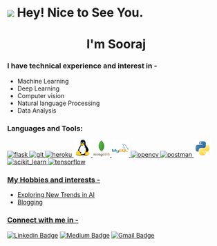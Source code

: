 <h1><img src="https://emojis.slackmojis.com/emojis/images/1531849430/4246/blob-sunglasses.gif?1531849430" width="30"/> Hey! Nice to See You.</h1>
<h1 align="center">I'm Sooraj</h1>

### I have technical experience and interest in -
* Machine Learning
* Deep Learning
* Computer vision 
* Natural language Processing
* Data Analysis


<h3 align="left">Languages and Tools:</h3>
<p align="left">  <a href="https://flask.palletsprojects.com/" target="_blank"> <img src="https://www.vectorlogo.zone/logos/pocoo_flask/pocoo_flask-icon.svg" alt="flask" width="40" height="40"/> </a> <a href="https://git-scm.com/" target="_blank"> <img src="https://www.vectorlogo.zone/logos/git-scm/git-scm-icon.svg" alt="git" width="40" height="40"/> </a> <a href="https://heroku.com" target="_blank"> <img src="https://www.vectorlogo.zone/logos/heroku/heroku-icon.svg" alt="heroku" width="40" height="40"/> </a> <a href="https://www.linux.org/" target="_blank"> <img src="https://raw.githubusercontent.com/devicons/devicon/master/icons/linux/linux-original.svg" alt="linux" width="40" height="40"/> </a> <a href="https://www.mongodb.com/" target="_blank"> <img src="https://raw.githubusercontent.com/devicons/devicon/master/icons/mongodb/mongodb-original-wordmark.svg" alt="mongodb" width="40" height="40"/> </a> <a href="https://www.mysql.com/" target="_blank"> <img src="https://raw.githubusercontent.com/devicons/devicon/master/icons/mysql/mysql-original-wordmark.svg" alt="mysql" width="40" height="40"/> </a> <a href="https://opencv.org/" target="_blank"> <img src="https://www.vectorlogo.zone/logos/opencv/opencv-icon.svg" alt="opencv" width="40" height="40"/> </a> <a href="https://postman.com" target="_blank"> <img src="https://www.vectorlogo.zone/logos/getpostman/getpostman-icon.svg" alt="postman" width="40" height="40"/> </a> <a href="https://www.python.org" target="_blank"> <img src="https://raw.githubusercontent.com/devicons/devicon/master/icons/python/python-original.svg" alt="python" width="40" height="40"/> </a>  <a href="https://scikit-learn.org/" target="_blank"> <img src="https://upload.wikimedia.org/wikipedia/commons/0/05/Scikit_learn_logo_small.svg" alt="scikit_learn" width="40" height="40"/> </a> <a href="https://www.tensorflow.org" target="_blank"> <img src="https://www.vectorlogo.zone/logos/tensorflow/tensorflow-icon.svg" alt="tensorflow" width="40" height="40"/> </p>

### My Hobbies and interests -
* Exploring New Trends in AI
* Blogging

### Connect with me in - 
[![Linkedin Badge](https://img.shields.io/badge/-SOORAJ-blue?style=flat&logo=Linkedin&logoColor=white&link=https://www.linkedin.com/in/soorajece1993/)](https://www.linkedin.com/in/soorajece1993/)
[![Medium Badge](https://img.shields.io/badge/-SOORAJ-black?style=flat&logo=Medium&logoColor=white&labelColor=black&link=https://soorajsknair.medium.com/)](https://soorajsknair.medium.com/)
[![Gmail Badge](https://img.shields.io/badge/-SOORAJ-c14438?style=flat&logo=Gmail&logoColor=white&link=mailto:soorajece1993@gmail.com)](mailto:soorajece1993@gmail.com)
